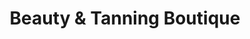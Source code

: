 ---
title: "Beauty & Tanning Boutique"
url: /kings-lynn/beauty-and-tanning-boutique/
shop: beauty
---